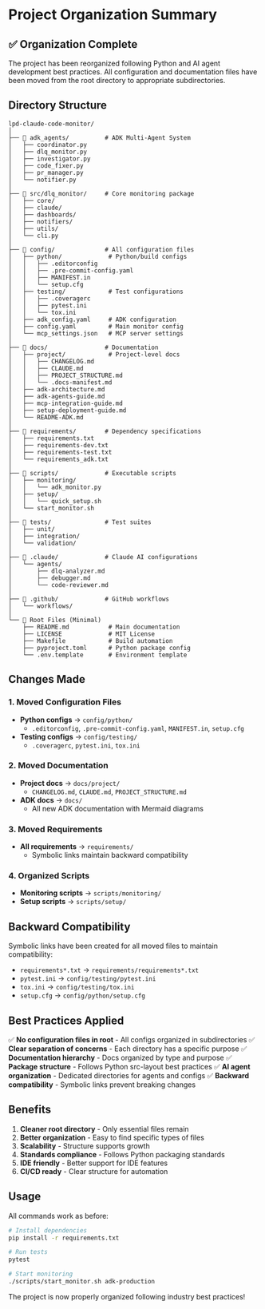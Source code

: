 # Project Organization Summary

## ✅ Organization Complete

The project has been reorganized following Python and AI agent development best practices. All configuration and documentation files have been moved from the root directory to appropriate subdirectories.

## Directory Structure

```
lpd-claude-code-monitor/
│
├── 📁 adk_agents/          # ADK Multi-Agent System
│   ├── coordinator.py
│   ├── dlq_monitor.py
│   ├── investigator.py
│   ├── code_fixer.py
│   ├── pr_manager.py
│   └── notifier.py
│
├── 📁 src/dlq_monitor/     # Core monitoring package
│   ├── core/
│   ├── claude/
│   ├── dashboards/
│   ├── notifiers/
│   ├── utils/
│   └── cli.py
│
├── 📁 config/              # All configuration files
│   ├── python/             # Python/build configs
│   │   ├── .editorconfig
│   │   ├── .pre-commit-config.yaml
│   │   ├── MANIFEST.in
│   │   └── setup.cfg
│   ├── testing/            # Test configurations
│   │   ├── .coveragerc
│   │   ├── pytest.ini
│   │   └── tox.ini
│   ├── adk_config.yaml     # ADK configuration
│   ├── config.yaml         # Main monitor config
│   └── mcp_settings.json   # MCP server settings
│
├── 📁 docs/                # Documentation
│   ├── project/            # Project-level docs
│   │   ├── CHANGELOG.md
│   │   ├── CLAUDE.md
│   │   ├── PROJECT_STRUCTURE.md
│   │   └── .docs-manifest.md
│   ├── adk-architecture.md
│   ├── adk-agents-guide.md
│   ├── mcp-integration-guide.md
│   ├── setup-deployment-guide.md
│   └── README-ADK.md
│
├── 📁 requirements/        # Dependency specifications
│   ├── requirements.txt
│   ├── requirements-dev.txt
│   ├── requirements-test.txt
│   └── requirements_adk.txt
│
├── 📁 scripts/             # Executable scripts
│   ├── monitoring/
│   │   └── adk_monitor.py
│   ├── setup/
│   │   └── quick_setup.sh
│   └── start_monitor.sh
│
├── 📁 tests/               # Test suites
│   ├── unit/
│   ├── integration/
│   └── validation/
│
├── 📁 .claude/             # Claude AI configurations
│   └── agents/
│       ├── dlq-analyzer.md
│       ├── debugger.md
│       └── code-reviewer.md
│
├── 📁 .github/             # GitHub workflows
│   └── workflows/
│
└── 📃 Root Files (Minimal)
    ├── README.md           # Main documentation
    ├── LICENSE             # MIT License
    ├── Makefile            # Build automation
    ├── pyproject.toml      # Python package config
    └── .env.template       # Environment template
```

## Changes Made

### 1. Moved Configuration Files
- **Python configs** → `config/python/`
  - `.editorconfig`, `.pre-commit-config.yaml`, `MANIFEST.in`, `setup.cfg`
- **Testing configs** → `config/testing/`
  - `.coveragerc`, `pytest.ini`, `tox.ini`

### 2. Moved Documentation
- **Project docs** → `docs/project/`
  - `CHANGELOG.md`, `CLAUDE.md`, `PROJECT_STRUCTURE.md`
- **ADK docs** → `docs/`
  - All new ADK documentation with Mermaid diagrams

### 3. Moved Requirements
- **All requirements** → `requirements/`
  - Symbolic links maintain backward compatibility

### 4. Organized Scripts
- **Monitoring scripts** → `scripts/monitoring/`
- **Setup scripts** → `scripts/setup/`

## Backward Compatibility

Symbolic links have been created for all moved files to maintain compatibility:
- `requirements*.txt` → `requirements/requirements*.txt`
- `pytest.ini` → `config/testing/pytest.ini`
- `tox.ini` → `config/testing/tox.ini`
- `setup.cfg` → `config/python/setup.cfg`

## Best Practices Applied

✅ **No configuration files in root** - All configs organized in subdirectories
✅ **Clear separation of concerns** - Each directory has a specific purpose
✅ **Documentation hierarchy** - Docs organized by type and purpose
✅ **Package structure** - Follows Python src-layout best practices
✅ **AI agent organization** - Dedicated directories for agents and configs
✅ **Backward compatibility** - Symbolic links prevent breaking changes

## Benefits

1. **Cleaner root directory** - Only essential files remain
2. **Better organization** - Easy to find specific types of files
3. **Scalability** - Structure supports growth
4. **Standards compliance** - Follows Python packaging standards
5. **IDE friendly** - Better support for IDE features
6. **CI/CD ready** - Clear structure for automation

## Usage

All commands work as before:
```bash
# Install dependencies
pip install -r requirements.txt

# Run tests
pytest

# Start monitoring
./scripts/start_monitor.sh adk-production
```

The project is now properly organized following industry best practices!